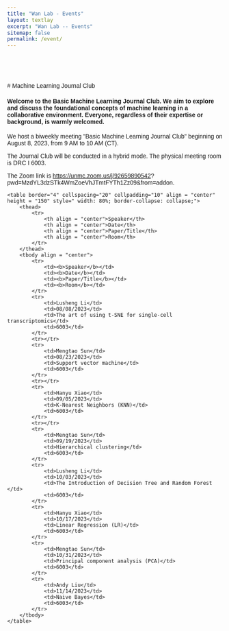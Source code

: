```yaml
---
title: "Wan Lab - Events"
layout: textlay
excerpt: "Wan Lab -- Events"
sitemap: false
permalink: /event/
---
```


<br>
<br>
<br>
<br>
# Machine Learning Journal Club

#### Welcome to the Basic Machine Learning Journal Club. We aim to explore and discuss the foundational concepts of machine learning in a collaborative environment. Everyone, regardless of their expertise or background, is warmly welcomed.

We host a biweekly meeting "Basic Machine Learning Journal Club" beginning on August 8, 2023, from 9 AM to 10 AM (CT). 

The Journal Club will be conducted in a hybrid mode. The physical meeting room is DRC I 6003.

The Zoom link is <a href="https://unmc.zoom.us/j/92659890542?pwd=MzdYL3dzSTk4WmZoeVhJTmtFYTh1Zz09&from=addon" target="_blank">https://unmc.zoom.us/j/92659890542? pwd=MzdYL3dzSTk4WmZoeVhJTmtFYTh1Zz09&from=addon</a>.


<html lang="en">
<body style="font-family: Arial, sans-serif; padding: 20px;">
    
    <table border="4" cellspacing="20" cellpadding="10" align = "center" height = "150" style=" width: 80%; border-collapse: collapse;">
        <thead>
            <tr>
                <th align = "center">Speaker</th>
                <th align = "center">Date</th>
                <th align = "center">Paper/Title</th>
                <th align = "center">Room</th>
            </tr>
        </thead>
        <tbody align = "center">
            <tr>
                <td><b>Speaker</b></td>
                <td><b>Date</b></td>
                <td><b>Paper/Title</b></td>
                <td><b>Room</b></td>
            </tr>
            <tr>
                <td>Lusheng Li</td>
                <td>08/08/2023</td>
                <td>The art of using t-SNE for single-cell transcriptomics</td>
                <td>6003</td>
            </tr>
            <tr></tr>
            <tr>
                <td>Mengtao Sun</td>
                <td>08/23/2023</td>
                <td>Support vector machine</td>
                <td>6003</td>
            </tr>
            <tr></tr>
            <tr>
                <td>Hanyu Xiao</td>
                <td>09/05/2023</td>
                <td>K-Nearest Neighbors (KNN)</td>
                <td>6003</td>
            </tr>
            <tr></tr>
            <tr>
                <td>Mengtao Sun</td>
                <td>09/19/2023</td>
                <td>Hierarchical clustering</td>
                <td>6003</td>
            </tr>
            <tr>
                <td>Lusheng Li</td>
                <td>10/03/2023</td>
                <td>The Introduction of Decision Tree and Random Forest​</td>
                <td>6003</td>
            </tr>
            <tr>
                <td>Hanyu Xiao</td>
                <td>10/17/2023</td>
                <td>Linear Regression (LR)​</td>
                <td>6003</td>
            </tr>
            <tr>
                <td>Mengtao Sun</td>
                <td>10/31/2023</td>
                <td>Principal component analysis (PCA)</td>
                <td>6003</td>
            </tr>
            <tr>
                <td>Andy Liu</td>
                <td>11/14/2023</td>
                <td>Naive Bayes</td>
                <td>6003</td>
            </tr>
        </tbody>
    </table>
</body>
</html>
<br>
<br>
